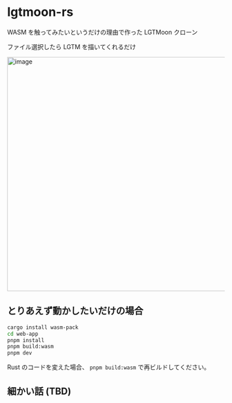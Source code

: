 # lgtmoon-rs

WASM を触ってみたいというだけの理由で作った LGTMoon クローン

ファイル選択したら LGTM を描いてくれるだけ

<img width="541" alt="image" src="https://github.com/user-attachments/assets/65fc9015-8012-45bf-8143-79f552283d30" />

## とりあえず動かしたいだけの場合

```bash
cargo install wasm-pack
cd web-app
pnpm install
pnpm build:wasm
pnpm dev
```

Rust のコードを変えた場合、 `pnpm build:wasm` で再ビルドしてください。

## 細かい話 (TBD)
